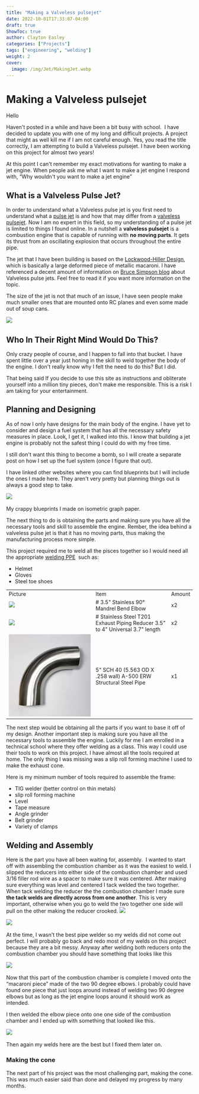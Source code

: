 ```yaml
---
title: "Making a Valveless pulsejet"
date: 2022-10-01T17:33:07-04:00
draft: true
ShowToc: true
author: Clayton Easley
categories: ["Projects"]
tags: ["engineering", "welding"]
weight: 2
cover:
  image: /img/Jet/MakingJet.webp
---
```


# Making a Valveless pulsejet

Hello

Haven't posted in a while and have been a bit busy with school.  I have decided to update you with one of my long and difficult projects. A project that might as well kill me if I am not careful enough. Yes, you read the title correctly, I am attempting to build a Valveless pulsejet. I have been working on this project for almost two years!

At this point I can't remember my exact motivations for wanting to make a jet engine. When people ask me what I want to make a jet engine I respond with, “Why wouldn't you want to make a jet engine”

## What is a Valveless Pulse Jet? 

In order to understand what a Valveless pulse jet is you first need to understand what a [pulse jet](https://en.wikipedia.org/wiki/Pulsejet) is and how that may differ from a [valveless pulsejet](https://en.wikipedia.org/wiki/Valveless_pulsejet). Now I am no expert in this field, so my understanding of a pulse jet is limited to things I found online. In a nutshell a **valveless pulsejet** is a combustion engine that is capable of running with **no moving parts**. It gets its thrust from an oscillating explosion that occurs throughout the entire pipe.

The jet that I have been building is based on the [Lockwood-Hiller Design](https://patents.google.com/patent/US3462955A/en), which is basically a large deformed piece of metallic macaroni. I have referenced a decent amount of information on [Bruce Simpson blog](https://aardvark.co.nz/pjet/valveless.htm) about Valveless pulse jets. Feel free to read it if you want more information on the topic.

The size of the jet is not that much of an issue, I have seen people make much smaller ones that are mounted onto RC planes and even some made out of soup cans.

![](https://lh4.googleusercontent.com/DbFQy0sVFmGmEm7Wj93rXeOHTeflvPkf0KfeQEa1UFX7gJTdJz1RhaXeuJTwrtYtoO9SMchPu7A5R-HX2iuSn0FrtjUss4zlN4apzceSQzfrTrMU8z1OSqiuZ44nsb2jMO34XMkEXQ-Bur8TGTTeDm8)

## Who In Their Right Mind Would Do This?   

Only crazy people of course, and I happen to fall into that bucket. I have spent little over a year just honing in the skill to weld together the body of the engine. I don't really know why I felt the need to do this? But I did.

That being said If you decide to use this site as instructions and obliterate yourself into a million tiny pieces, don't make me responsible. This is a risk I am taking for your entertainment.

## Planning and Designing 

As of now I only have designs for the main body of the engine. I have yet to consider and design a fuel system that has all the necessary safety measures in place. Look, I get it, I walked into this. I know that building a jet engine is probably not the safest thing I could do with my free time.

I still don't want this thing to become a bomb, so I will create a separate post on how I set up the fuel system (once I figure that out).

I have linked other websites where you can find blueprints but I will include the ones I made here. They aren't very pretty but planning things out is always a good step to take.

![](https://lh5.googleusercontent.com/EtW66sy2Xn7wL1SDZl8mUi3iX05sDQrksMgWLnPY4hV3wafb5MbuvjZSr6omTfb01KGd0CBubIyaoKvF-vOAKDEYZU_hCHpjsaLLBBWUbV2yrFk6rpz8I-Xp3ncRErEM39pFfIIcq6WvDjBVqgqsfZU)

My crappy blueprints I made on isometric graph paper.

The next thing to do is obtaining the parts and making sure you have all the necessary tools and skill to assemble the engine. Rember, the idea behind a valveless pulse jet is that it has no moving parts, thus making the manufacturing process more simple.

This project required me to weld all the pisces together so I would need all the appropriate [welding PPE](https://www.ccohs.ca/oshanswers/safety_haz/welding/ppe.html)  such as:

- Helmet
- Gloves
- Steel toe shoes

|                                  |                                                                                |        |
| -------------------------------- | ------------------------------------------------------------------------------ | ------ |
| Picture                          | Item                                                                           | Amount |
| ![](/img/Jet/elbow.webp)         | # 3.5" Stainless 90° Mandrel Bend Elbow                                        | x2     |
| ![](/img/Jet/reducer.webp)       | # Stainless Steel T201 Exhaust Piping Reducer 3.5" to 4" Universal 3.7" length | x2     |
| ![](/src/static/img/Jet/elbow.webp)        | 5" SCH 40 (5.563 OD X .258 wall) A-500 ERW Structural Steel Pipe               | x1     |

<!-- | Picture | Item | Amount |
| --------|------|--------|
| ![](/img/clayton.jpeg)| -->

The next step would be obtaining all the parts if you want to base it off of my design. Another important step is making sure you have all the necessary tools to assemble the engine. Luckily for me I am enrolled in a technical school where they offer welding as a class. This way I could use their tools to work on this project. I have almost all the tools required at home. The only thing I was missing was a slip roll forming machine I used to make the exhaust cone.

Here is my minimum number of tools required to assemble the frame:

- TIG welder (better control on thin metals)
- slip roll forming machine
- Level
- Tape measure
- Angle grinder
- Belt grinder
- Variety of clamps

## Welding and Assembly

Here is the part you have all been waiting for, assembly.  I wanted to start off with assembling the combustion chamber as it was the easiest to weld. I slipped the reducers into either side of the combustion chamber and used 3/16 filler rod wire as a spacer to make sure it was centered. After making sure everything was level and centered I tack welded the two together. When tack welding the reducer the the combustion chamber I made sure **the tack welds are directly across from one another**. This is very important, otherwise when you go to weld the two together one side will pull on the other making the reducer crooked. ![](https://lh6.googleusercontent.com/86yuYD_40y7kAa1OGCG8FsabkBgfP_YrqPi-tvFcAMujTa0v1KwXKwz0RZ4n-mIvimP_65VyPPPcsOUdLbaQG9MZGvqOwIlA94DGemsEu4z4wS1EXN_LWZZn9uegDEqX6GzITk9RoIn_KURZKqhKiKA)

![](https://lh4.googleusercontent.com/UtObXJf66lEKnke8n4CzgIK9tkoQWvgHUonO98BotXLjRnk-R49QmYQ0fXNY76qBcGRGioaxEVsMvdSqshbHAd7CZ-TOmXzPmt-GW7vSmo0Dw2RFkt1CEJpxJLPm-vTlZPKIjj7xi0u5PEGjVvknftI)

At the time, I wasn't the best pipe welder so my welds did not come out perfect. I will probably go back and redo most of my welds on this project because they are a bit messy. Anyway after welding both reducers onto the combustion chamber you should have something that looks like this

![](https://lh3.googleusercontent.com/sYCtaqUCJhyqhZsYyHamLo-lwWX-vKcr00Pc59a1taJrLx--W8VstiCxQF2VlvJbowcg9b2wUP-a8bDeByjxeBzgpzjN5vxnIPRNOBsp0Riiy4QbWgiD93mxGyCvUDoDLmchVh1ZnKR3NYHtdd7fY1Q)

Now that this part of the combustion chamber is complete I moved onto the “macaroni piece” made of the two 90 degree elbows. I probably could have found one piece that just loops around instead of welding two 90 degree elbows but as long as the jet engine loops around it should work as intended.

I then welded the elbow piece onto one one side of the combustion chamber and I ended up with something that looked like this.

![](https://lh6.googleusercontent.com/DhoMGUw32eoi2Tp5WeK2p7PcUQCRd5WB3M636fa5scDhRxNPVJPElJypnppG8lb4WKZDYt8_L_ix1sSfqlfGcR3Fj0NOmmnIAMQAbS9ULIl0LmflUj_3dDkqqfZVJBMnQH9WLHnG0nh2BXmriGn3U34)

Then again my welds here are the best but I fixed them later on.

### Making the cone

The next part of his project was the most challenging part, making the cone. This was much easier said than done and delayed my progress by many months.
